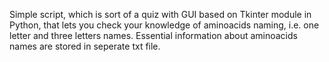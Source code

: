 Simple script, which is sort of a quiz with GUI based on Tkinter module in Python, that lets you check your knowledge of aminoacids naming, i.e. one letter and three letters names. Essential information about aminoacids names are stored in seperate txt file.
